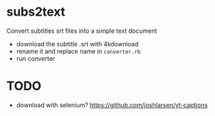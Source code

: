 subs2text
=========

Convert subtitles srt files into a simple text document

- download the subtitle .srt with 4kdownload 
- rename it and replace name in `converter.rb`
- run converter

# TODO

- download with selenium? https://github.com/joshlarsen/yt-captions
